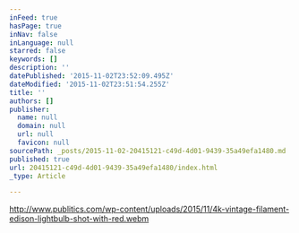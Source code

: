 ```yaml
---
inFeed: true
hasPage: true
inNav: false
inLanguage: null
starred: false
keywords: []
description: ''
datePublished: '2015-11-02T23:52:09.495Z'
dateModified: '2015-11-02T23:51:54.255Z'
title: ''
authors: []
publisher:
  name: null
  domain: null
  url: null
  favicon: null
sourcePath: _posts/2015-11-02-20415121-c49d-4d01-9439-35a49efa1480.md
published: true
url: 20415121-c49d-4d01-9439-35a49efa1480/index.html
_type: Article

---
```

http://www.publitics.com/wp-content/uploads/2015/11/4k-vintage-filament-edison-lightbulb-shot-with-red.webm
